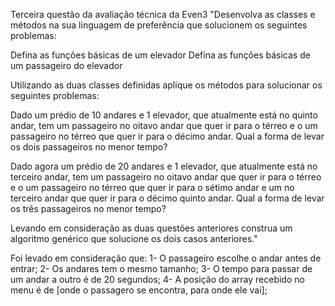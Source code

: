 Terceira questão da avaliação técnica da Even3
"Desenvolva as classes e métodos na sua linguagem de preferência que solucionem os seguintes problemas:

Defina as funções básicas de um elevador
Defina as funções básicas de um passageiro do elevador

Utilizando as duas classes definidas aplique os métodos para solucionar os seguintes problemas:
	
Dado um prédio de 10 andares e 1 elevador, que atualmente está no quinto andar, tem um passageiro no oitavo andar que quer ir para o térreo e o um passageiro no térreo que quer ir para o décimo andar. Qual a forma de levar os dois passageiros no menor tempo?


Dado agora um prédio de 20 andares e 1 elevador, que atualmente está no terceiro andar, tem um passageiro no oitavo andar que quer ir para o térreo e o um passageiro no térreo que quer ir para o sétimo andar e um no terceiro andar que quer ir para o décimo quinto andar. Qual a forma de levar os três passageiros no menor tempo?


Levando em consideração as duas questões anteriores construa um algoritmo genérico que solucione os dois casos anteriores."

Foi levado em consideração que:
  1- O passageiro escolhe o andar antes de entrar;
  2- Os andares tem o mesmo tamanho;
  3- O tempo para passar de um andar a outro é de 20 segundos;
  4- A posição do array recebido no menu é de [onde o passagero se encontra, para onde ele vai];

